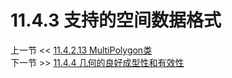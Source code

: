 # 11.4.3 支持的空间数据格式  

上一节 << [11.4.2.13 MultiPolygon类](../02/13/MultiPolygon%20Class.md)  
下一节 >> [11.4.4 几何的良好成型性和有效性](../04/Geometry%20Well-Formedness%20and%20Validity.md)